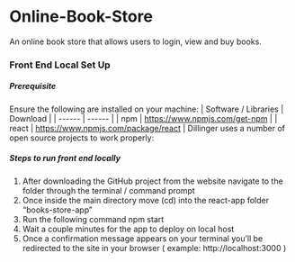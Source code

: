 # Online-Book-Store
An online book store that allows users to login, view and buy books.

### Front End Local Set Up
##### Prerequisite
Ensure the following are installed on your machine:
| Software / Libraries | Download |
| ------ | ------ |
| npm | https://www.npmjs.com/get-npm |
| react | https://www.npmjs.com/package/react |
Dillinger uses a number of open source projects to work properly:

##### Steps to run front end locally
1. After downloading the GitHub project from the website navigate to the folder through the terminal / command prompt
2.	Once inside the main directory move (cd) into the react-app folder “books-store-app”
3.	Run the following command npm start
4.	Wait a couple minutes for the app to deploy on local host
5.	Once a confirmation message appears on your terminal you’ll be redirected to the site in your browser ( example: http://localhost:3000 )
